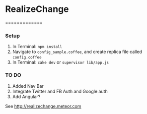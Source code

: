 # RealizeChange
=============
### Setup
1. In Terminal: `npm install`
2. Navigate to `config_sample.coffee`, and create replica file called `config.coffee`
3. In Terminal: `cake dev` or `supervisor lib/app.js`


### TO DO
1. Added Nav Bar
2. Integrate Twitter and FB Auth and Google auth
3. Add Angular?

See http://realizechange.meteor.com

